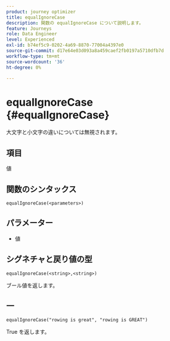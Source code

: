```yaml
---
product: journey optimizer
title: equalIgnoreCase
description: 関数の equalIgnoreCase について説明します。
feature: Journeys
role: Data Engineer
level: Experienced
exl-id: b74ef5c9-0202-4a69-8870-77004a4397e0
source-git-commit: d17e64e03d093a8a459caef2fb0197a5710dfb7d
workflow-type: tm+mt
source-wordcount: '36'
ht-degree: 0%

---
```


# equalIgnoreCase {#equalIgnoreCase}

大文字と小文字の違いについては無視されます。

## 項目

値

## 関数のシンタックス

`equalIgnoreCase(<parameters>)`

## パラメーター

* 値

## シグネチャと戻り値の型

`equalIgnoreCase(<string>,<string>)`

ブール値を返します。

## 一

`equalIgnoreCase("rowing is great", "rowing is GREAT")`

True を返します。
